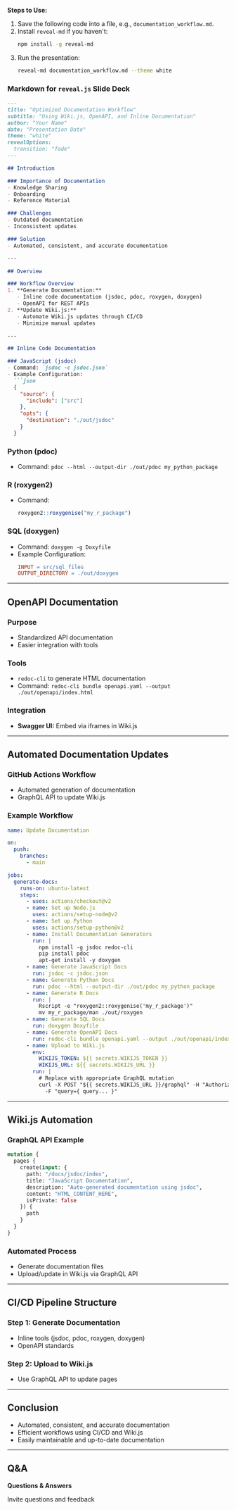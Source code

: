 **Steps to Use:**
1. Save the following code into a file, e.g., `documentation_workflow.md`.
2. Install `reveal-md` if you haven't:
   ```bash
   npm install -g reveal-md
   ```
3. Run the presentation:
   ```bash
   reveal-md documentation_workflow.md --theme white
   ```

### Markdown for `reveal.js` Slide Deck
```markdown
---
title: "Optimized Documentation Workflow"
subtitle: "Using Wiki.js, OpenAPI, and Inline Documentation"
author: "Your Name"
date: "Presentation Date"
theme: "white"
revealOptions:
  transition: "fade"
---

## Introduction

### Importance of Documentation
- Knowledge Sharing
- Onboarding
- Reference Material

### Challenges
- Outdated documentation
- Inconsistent updates

### Solution
- Automated, consistent, and accurate documentation

---

## Overview

### Workflow Overview
1. **Generate Documentation:**
   - Inline code documentation (jsdoc, pdoc, roxygen, doxygen)
   - OpenAPI for REST APIs
2. **Update Wiki.js:**
   - Automate Wiki.js updates through CI/CD
   - Minimize manual updates

---

## Inline Code Documentation

### JavaScript (jsdoc)
- Command: `jsdoc -c jsdoc.json`
- Example Configuration:
  ```json
  {
    "source": {
      "include": ["src"]
    },
    "opts": {
      "destination": "./out/jsdoc"
    }
  }
  ```

### Python (pdoc)
- Command: `pdoc --html --output-dir ./out/pdoc my_python_package`

### R (roxygen2)
- Command:
  ```r
  roxygen2::roxygenise("my_r_package")
  ```

### SQL (doxygen)
- Command: `doxygen -g Doxyfile`
- Example Configuration:
  ```makefile
  INPUT = src/sql_files
  OUTPUT_DIRECTORY = ./out/doxygen
  ```

---

## OpenAPI Documentation

### Purpose
- Standardized API documentation
- Easier integration with tools

### Tools
- `redoc-cli` to generate HTML documentation
- Command: `redoc-cli bundle openapi.yaml --output ./out/openapi/index.html`

### Integration
- **Swagger UI:** Embed via iframes in Wiki.js

---

## Automated Documentation Updates

### GitHub Actions Workflow
- Automated generation of documentation
- GraphQL API to update Wiki.js

### Example Workflow
```yaml
name: Update Documentation

on:
  push:
    branches:
      - main

jobs:
  generate-docs:
    runs-on: ubuntu-latest
    steps:
      - uses: actions/checkout@v2
      - name: Set up Node.js
        uses: actions/setup-node@v2
      - name: Set up Python
        uses: actions/setup-python@v2
      - name: Install Documentation Generators
        run: |
          npm install -g jsdoc redoc-cli
          pip install pdoc
          apt-get install -y doxygen
      - name: Generate JavaScript Docs
        run: jsdoc -c jsdoc.json
      - name: Generate Python Docs
        run: pdoc --html --output-dir ./out/pdoc my_python_package
      - name: Generate R Docs
        run: |
          Rscript -e "roxygen2::roxygenise('my_r_package')"
          mv my_r_package/man ./out/roxygen
      - name: Generate SQL Docs
        run: doxygen Doxyfile
      - name: Generate OpenAPI Docs
        run: redoc-cli bundle openapi.yaml --output ./out/openapi/index.html
      - name: Upload to Wiki.js
        env:
          WIKIJS_TOKEN: ${{ secrets.WIKIJS_TOKEN }}
          WIKIJS_URL: ${{ secrets.WIKIJS_URL }}
        run: |
          # Replace with appropriate GraphQL mutation
          curl -X POST "${{ secrets.WIKIJS_URL }}/graphql" -H "Authorization: Bearer $WIKIJS_TOKEN" \
            -F "query={ query... }"
```

---

## Wiki.js Automation

### GraphQL API Example
```graphql
mutation {
  pages {
    create(input: {
      path: "/docs/jsdoc/index",
      title: "JavaScript Documentation",
      description: "Auto-generated documentation using jsdoc",
      content: "HTML_CONTENT_HERE",
      isPrivate: false
    }) {
      path
    }
  }
}
```

### Automated Process
- Generate documentation files
- Upload/update in Wiki.js via GraphQL API

---

## CI/CD Pipeline Structure

### Step 1: Generate Documentation
- Inline tools (jsdoc, pdoc, roxygen, doxygen)
- OpenAPI standards

### Step 2: Upload to Wiki.js
- Use GraphQL API to update pages

---

## Conclusion

- Automated, consistent, and accurate documentation
- Efficient workflows using CI/CD and Wiki.js
- Easily maintainable and up-to-date documentation

---

## Q&A

**Questions & Answers**

Invite questions and feedback


